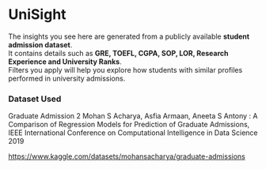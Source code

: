 # UniSight

The insights you see here are generated from a publicly available **student admission dataset**.  
It contains details such as **GRE, TOEFL, CGPA, SOP, LOR, Research Experience and University Ranks**.  
Filters you apply will help you explore how students with similar profiles performed in university admissions.

### Dataset Used

Graduate Admission 2
Mohan S Acharya, Asfia Armaan, Aneeta S Antony : A Comparison of Regression Models for Prediction of Graduate Admissions, IEEE International Conference on Computational Intelligence in Data Science 2019

https://www.kaggle.com/datasets/mohansacharya/graduate-admissions
